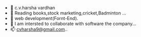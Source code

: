 - 👋 c.v.harsha vardhan 
- 👀 Reading books,stock marketing,cricket,Badminton  ...
- 🌱 web development(Fornt-End).
- 💞️ I am intersted to collaborate with software the company...
- 📫 cvharsha9@gmail.com..

<!---
Cvsraju/Cvsraju is a ✨ special ✨ repository because its `README.md` (this file) appears on your GitHub profile.
You can click the Preview link to take a look at your changes.
--->
